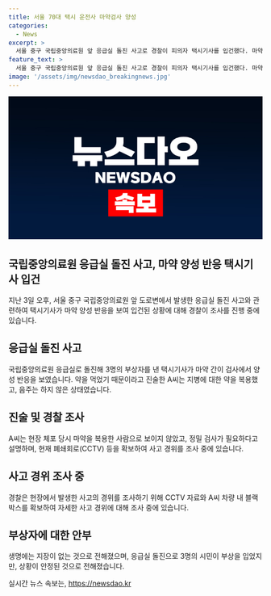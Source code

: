 ```yaml
---
title: 서울 70대 택시 운전사 마약검사 양성
categories:
  - News
excerpt: >
  서울 중구 국립중앙의료원 앞 응급실 돌진 사고로 경찰이 피의자 택시기사를 입건했다. 마약 간이 검사에서 양성 반응을 보인 A씨(70대)는 지병으로 다량의 처방약을 복용 중이었고, 음주는 하지 않았다고 진술했다. 경찰은 정밀 검사가 필요하다고 설명했으며, 사고 경위를 조사 중이다. A씨는 응급실로 돌진 후 사고가 발생해 3명이 부상을 입었지만 생명에는 지장이 없는 것으로 전해졌다. (총 193자)
feature_text: >
  서울 중구 국립중앙의료원 앞 응급실 돌진 사고로 경찰이 피의자 택시기사를 입건했다. 마약 간이 검사에서 양성 반응을 보인 A씨(70대)는 지병으로 다량의 처방약을 복용 중이었고, 음주는 하지 않았다고 진술했다. 경찰은 정밀 검사가 필요하다고 설명했으며, 사고 경위를 조사 중이다. A씨는 응급실로 돌진 후 사고가 발생해 3명이 부상을 입었지만 생명에는 지장이 없는 것으로 전해졌다. (총 193자)
image: '/assets/img/newsdao_breakingnews.jpg'
---
```


<p><img src="/assets/img/newsdao_breakingnews.jpg" alt="cryptoinkorea 속보" /></p>

<h2 data-ke-size="size26">국립중앙의료원 응급실 돌진 사고, 마약 양성 반응 택시기사 입건</h2>

<p data-ke-size="size16">지난 3일 오후, 서울 중구 국립중앙의료원 앞 도로변에서 발생한 응급실 돌진 사고와 관련하여 택시기사가 마약 양성 반응을 보여 입건된 상황에 대해 경찰이 조사를 진행 중에 있습니다.</p>

<h2 data-ke-size="size24">응급실 돌진 사고</h2>

<p data-ke-size="size16">국립중앙의료원 응급실로 돌진해 3명의 부상자를 낸 택시기사가 마약 간이 검사에서 양성 반응을 보였습니다. 약을 먹었기 때문이라고 진술한 A씨는 지병에 대한 약을 복용했고, 음주는 하지 않은 상태였습니다.</p>

<h2 data-ke-size="size24">진술 및 경찰 조사</h2>

<p data-ke-size="size16">A씨는 현장 체포 당시 마약을 복용한 사람으로 보이지 않았고, 정밀 검사가 필요하다고 설명하며, 현재 폐쇄회로(CCTV) 등을 확보하여 사고 경위를 조사 중에 있습니다.</p>

<h2 data-ke-size="size24">사고 경위 조사 중</h2>

<p data-ke-size="size16">경찰은 현장에서 발생한 사고의 경위를 조사하기 위해 CCTV 자료와 A씨 차량 내 블랙박스를 확보하여 자세한 사고 경위에 대해 조사 중에 있습니다.</p>

<h2 data-ke-size="size24">부상자에 대한 안부</h2>

<p data-ke-size="size16">생명에는 지장이 없는 것으로 전해졌으며, 응급실 돌진으로 3명의 시민이 부상을 입었지만, 상황이 안정된 것으로 전해졌습니다.</p>
실시간 뉴스 속보는, <a href="https://newsdao.kr" rel="dofollow">https://newsdao.kr</a>


